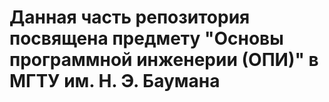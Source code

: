# Данная часть репозитория посвящена предмету "Основы программной инженерии (ОПИ)" в МГТУ им. Н. Э. Баумана
